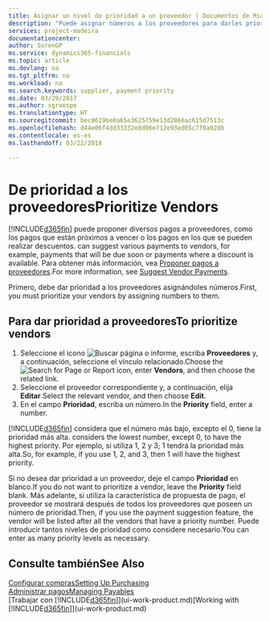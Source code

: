 ```yaml
---
title: Asignar un nivel de prioridad a un proveedor | Documentos de Microsoft
description: "Puede asignar números a los proveedores para darles prioridad y facilitar las sugerencias de pago en Finance and Operations, Business edition."
services: project-madeira
documentationcenter: 
author: SorenGP
ms.service: dynamics365-financials
ms.topic: article
ms.devlang: na
ms.tgt_pltfrm: na
ms.workload: na
ms.search.keywords: supplier, payment priority
ms.date: 03/29/2017
ms.author: sgroespe
ms.translationtype: HT
ms.sourcegitcommit: bec0619be0a65e3625759e13d2866ac615d7513c
ms.openlocfilehash: d44e06f4dd33332e8d96e712e93ed05c7f0a920b
ms.contentlocale: es-es
ms.lasthandoff: 03/22/2018

---
```

# <a name="prioritize-vendors"></a><span data-ttu-id="2ed28-103">De prioridad a los proveedores</span><span class="sxs-lookup"><span data-stu-id="2ed28-103">Prioritize Vendors</span></span>
[!INCLUDE[d365fin](includes/d365fin_md.md)]<span data-ttu-id="2ed28-104"> puede proponer diversos pagos a proveedores, como los pagos que están próximos a vencer o los pagos en los que se pueden realizar descuentos.</span><span class="sxs-lookup"><span data-stu-id="2ed28-104"> can suggest various payments to vendors, for example, payments that will be due soon or payments where a discount is available.</span></span> <span data-ttu-id="2ed28-105">Para obtener más información, vea [Proponer pagos a proveedores](payables-how-suggest-vendor-payments.md).</span><span class="sxs-lookup"><span data-stu-id="2ed28-105">For more information, see [Suggest Vendor Payments](payables-how-suggest-vendor-payments.md).</span></span>

<span data-ttu-id="2ed28-106">Primero, debe dar prioridad a los proveedores asignándoles números.</span><span class="sxs-lookup"><span data-stu-id="2ed28-106">First, you must prioritize your vendors by assigning numbers to them.</span></span>

## <a name="to-prioritize-vendors"></a><span data-ttu-id="2ed28-107">Para dar prioridad a proveedores</span><span class="sxs-lookup"><span data-stu-id="2ed28-107">To prioritize vendors</span></span>
1. <span data-ttu-id="2ed28-108">Seleccione el icono ![Buscar página o informe](media/ui-search/search_small.png "icono Buscar página o informe"), escriba **Proveedores** y, a continuación, seleccione el vínculo relacionado.</span><span class="sxs-lookup"><span data-stu-id="2ed28-108">Choose the ![Search for Page or Report](media/ui-search/search_small.png "Search for Page or Report icon") icon, enter **Vendors**, and then choose the related link.</span></span>
2. <span data-ttu-id="2ed28-109">Seleccione el proveedor correspondiente y, a continuación, elija **Editar**.</span><span class="sxs-lookup"><span data-stu-id="2ed28-109">Select the relevant vendor, and then choose **Edit**.</span></span>
3. <span data-ttu-id="2ed28-110">En el campo **Prioridad**, escriba un número.</span><span class="sxs-lookup"><span data-stu-id="2ed28-110">In the **Priority** field, enter a number.</span></span>

[!INCLUDE[d365fin](includes/d365fin_md.md)]<span data-ttu-id="2ed28-111"> considera que el número más bajo, excepto el 0, tiene la prioridad más alta.</span><span class="sxs-lookup"><span data-stu-id="2ed28-111"> considers the lowest number, except 0, to have the highest priority.</span></span> <span data-ttu-id="2ed28-112">Por ejemplo, si utiliza 1, 2 y 3; 1 tendrá la prioridad más alta.</span><span class="sxs-lookup"><span data-stu-id="2ed28-112">So, for example, if you use 1, 2, and 3, then 1 will have the highest priority.</span></span>

<span data-ttu-id="2ed28-113">Si no desea dar prioridad a un proveedor, deje el campo **Prioridad** en blanco.</span><span class="sxs-lookup"><span data-stu-id="2ed28-113">If you do not want to prioritize a vendor, leave the **Priority** field blank.</span></span> <span data-ttu-id="2ed28-114">Más adelante, si utiliza la característica de propuesta de pago, el proveedor se mostrará después de todos los proveedores que poseen un número de prioridad.</span><span class="sxs-lookup"><span data-stu-id="2ed28-114">Then, if you use the payment suggestion feature, the vendor will be listed after all the vendors that have a priority number.</span></span> <span data-ttu-id="2ed28-115">Puede introducir tantos niveles de prioridad como considere necesario.</span><span class="sxs-lookup"><span data-stu-id="2ed28-115">You can enter as many priority levels as necessary.</span></span>

## <a name="see-also"></a><span data-ttu-id="2ed28-116">Consulte también</span><span class="sxs-lookup"><span data-stu-id="2ed28-116">See Also</span></span>
[<span data-ttu-id="2ed28-117">Configurar compras</span><span class="sxs-lookup"><span data-stu-id="2ed28-117">Setting Up Purchasing</span></span>](purchasing-setup-purchasing.md)  
[<span data-ttu-id="2ed28-118">Administrar pagos</span><span class="sxs-lookup"><span data-stu-id="2ed28-118">Managing Payables</span></span>](payables-manage-payables.md)  
<span data-ttu-id="2ed28-119">[Trabajar con [!INCLUDE[d365fin](includes/d365fin_md.md)]](ui-work-product.md)</span><span class="sxs-lookup"><span data-stu-id="2ed28-119">[Working with [!INCLUDE[d365fin](includes/d365fin_md.md)]](ui-work-product.md)</span></span>

